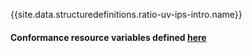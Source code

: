 {{site.data.structuredefinitions.ratio-uv-ips-intro.name}}

#### Conformance resource variables defined [here](http://wiki.hl7.org/index.php?title=IG_Publisher_Documentation#Jekyll)

